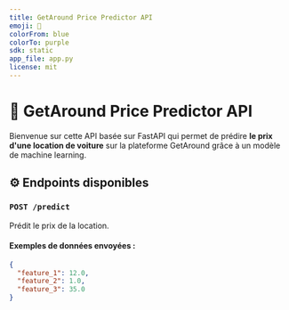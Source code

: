 ```yaml
---
title: GetAround Price Predictor API
emoji: 🚗
colorFrom: blue
colorTo: purple
sdk: static
app_file: app.py
license: mit
---
```


# 🚗 GetAround Price Predictor API

Bienvenue sur cette API basée sur FastAPI qui permet de prédire **le prix d'une location de voiture** sur la plateforme GetAround grâce à un modèle de machine learning.

## ⚙️ Endpoints disponibles

### `POST /predict`
Prédit le prix de la location.

#### Exemples de données envoyées :
```json
{
  "feature_1": 12.0,
  "feature_2": 1.0,
  "feature_3": 35.0
}
